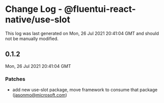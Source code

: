 # Change Log - @fluentui-react-native/use-slot

This log was last generated on Mon, 26 Jul 2021 20:41:04 GMT and should not be manually modified.

<!-- Start content -->

## 0.1.2

Mon, 26 Jul 2021 20:41:04 GMT

### Patches

- add new use-slot package, move framework to consume that package (jasonmo@microsoft.com)
